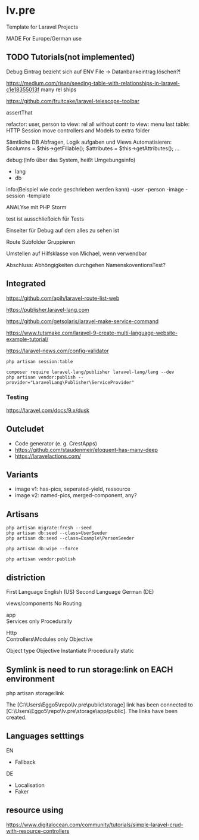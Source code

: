 # lv.pre

Template for Laravel Projects

MADE For Europe/German use

## TODO Tutorials(not implemented)

Debug Eintrag bezieht sich auf ENV File -> Datanbankeintrag löschen?!

<https://medium.com/risan/seeding-table-with-relationships-in-laravel-c1e18355013f>
many rel ships

<https://github.com/fruitcake/laravel-telescope-toolbar>

assertThat

refactor:
user, person to view: rel
all without contr to view: menu
last table: HTTP Session
move controllers and Models to extra folder

Sämtliche DB Abfragen, Logik aufgaben und Views Automatisieren:
$columns = $this->getFillable();
$attributes = $this->getAttributes();
...

debug:(Info über das System, heißt Umgebungsinfo)

- lang
- db

info:(Beispiel wie code geschrieben werden kann)
-user
-person
-image
-session
-template

ANALYse mit PHP Storm

test ist ausschließoich für Tests

Einseiter für Debug auf dem alles zu sehen ist

Route Subfolder Gruppieren

Umstellen auf Hilfsklasse von Michael, wenn verwendbar

Abschluss:
Abhöngigkeiten durchgehen
NamenskoventionsTest?

## Integrated

<https://github.com/apih/laravel-route-list-web>

<https://publisher.laravel-lang.com>

<https://github.com/getsolaris/laravel-make-service-command>

<https://www.tutsmake.com/laravel-9-create-multi-language-website-example-tutorial/>

<https://laravel-news.com/config-validator>

```terminal
php artisan session:table
```

```terminal
composer require laravel-lang/publisher laravel-lang/lang --dev
php artisan vendor:publish --provider="LaravelLang\Publisher\ServiceProvider"
```

### Testing

<https://laravel.com/docs/9.x/dusk>

## Outcludet

- Code generator (e. g. CrestApps)
- <https://github.com/staudenmeir/eloquent-has-many-deep>
- <https://laravelactions.com/>

## Variants

- image v1: has-pics, seperated-yield, ressource
- image v2: named-pics, merged-component, any?

## Artisans

```terminal
php artisan migrate:fresh --seed
php artisan db:seed --class=UserSeeder
php artisan db:seed --class=Example\PersonSeeder
```

```terminal
php artisan db:wipe --force
```

```terminal
php artisan vendor:publish
```

## distriction

First Language English (US)
Second Language German (DE)

views/components No Routing

app\
Services only Procedurally

Http\
Controllers\Modules only Objective

Object type
Objective Instantiate
Procedurally static

## Symlink is need to run storage:link on EACH environment

php artisan storage:link

The [C:\Users\Eggo5\repo\lv.pre\public\storage] link has been connected to [C:\Users\Eggo5\repo\lv.pre\storage\app/public].
The links have been created.

## Languages setttings

EN

- Fallback

DE

- Localisation
- Faker

## resource using
<https://www.digitalocean.com/community/tutorials/simple-laravel-crud-with-resource-controllers>
